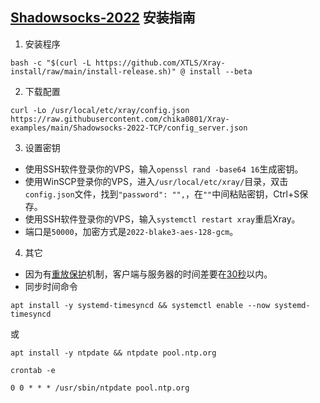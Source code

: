 ## [Shadowsocks-2022](https://github.com/Shadowsocks-NET/shadowsocks-specs) 安装指南

1. 安装程序

```
bash -c "$(curl -L https://github.com/XTLS/Xray-install/raw/main/install-release.sh)" @ install --beta
```

2. 下载配置

```
curl -Lo /usr/local/etc/xray/config.json https://raw.githubusercontent.com/chika0801/Xray-examples/main/Shadowsocks-2022-TCP/config_server.json
```

3. 设置密钥

- 使用SSH软件登录你的VPS，输入`openssl rand -base64 16`生成密钥。
- 使用WinSCP登录你的VPS，进入`/usr/local/etc/xray/`目录，双击`config.json`文件，找到`"password": "",`，在`""`中间粘贴密钥，Ctrl+S保存。
- 使用SSH软件登录你的VPS，输入`systemctl restart xray`重启Xray。
- 端口是`50000`，加密方式是`2022-blake3-aes-128-gcm`。

4. 其它

- 因为有[重放保护](https://github.com/Shadowsocks-NET/shadowsocks-specs/blob/main/2022-1-shadowsocks-2022-edition.md#314-replay-protection)机制，客户端与服务器的时间差要在[30秒](https://github.com/Shadowsocks-NET/shadowsocks-specs/blob/main/2022-1-shadowsocks-2022-edition.md#313-header)以内。
- 同步时间命令

```
apt install -y systemd-timesyncd && systemctl enable --now systemd-timesyncd
```

或

```
apt install -y ntpdate && ntpdate pool.ntp.org
```

```
crontab -e
```

```
0 0 * * * /usr/sbin/ntpdate pool.ntp.org
```
